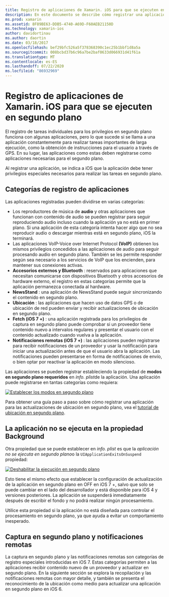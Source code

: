 ```yaml
---
title: Registro de aplicaciones de Xamarin. iOS para que se ejecuten en segundo plano
description: En este documento se describe cómo registrar una aplicación de Xamarin. iOS para que se ejecute en segundo plano. Se describen las aplicaciones de audio, las aplicaciones VoIP, los accesorios externos y Bluetooth, entre otros.
ms.prod: xamarin
ms.assetid: 8F89BE63-DDB5-4740-A69D-F60AEB21150D
ms.technology: xamarin-ios
author: davidortinau
ms.author: daortin
ms.date: 03/18/2017
ms.openlocfilehash: bef29bfc526a5f378368390c1ec25b1bbf1d8a5a
ms.sourcegitcommit: 008bcbd37b6c96a7be2baf0633d066931d41f61a
ms.translationtype: MT
ms.contentlocale: es-ES
ms.lasthandoff: 07/22/2020
ms.locfileid: "86932969"
---
```

# <a name="registering-xamarinios-apps-to-run-in-the-background"></a>Registro de aplicaciones de Xamarin. iOS para que se ejecuten en segundo plano

El registro de tareas individuales para los privilegios en segundo plano funciona con algunas aplicaciones, pero lo que sucede si se llama a una aplicación constantemente para realizar tareas importantes de larga ejecución, como la obtención de instrucciones para el usuario a través de GPS. En su lugar, las aplicaciones como estas deben registrarse como aplicaciones necesarias para el segundo plano.

Al registrar una aplicación, se indica a iOS que la aplicación debe tener privilegios especiales necesarios para realizar las tareas en segundo plano.

## <a name="application-registration-categories"></a>Categorías de registro de aplicaciones

Las aplicaciones registradas pueden dividirse en varias categorías:

- Los reproductores de música de **audio** y otras aplicaciones que funcionan con contenido de audio se pueden registrar para seguir reproduciendo audio incluso cuando la aplicación ya no está en primer plano. Si una aplicación de esta categoría intenta hacer algo que no sea reproducir audio o descargar mientras está en segundo plano, iOS la terminará.
- Las aplicaciones VoIP-Voice over Internet Protocol **(VoIP)** obtienen los mismos privilegios concedidos a las aplicaciones de audio para seguir procesando audio en segundo plano. También se les permite responder según sea necesario a los servicios de VoIP que los encienden, para mantener sus conexiones activas.
- **Accesorios externos y Bluetooth** : reservados para aplicaciones que necesitan comunicarse con dispositivos Bluetooth y otros accesorios de hardware externo, el registro en estas categorías permite que la aplicación permanezca conectada al hardware.
- **NewsStand** : una aplicación de NewsStand puede seguir sincronizando el contenido en segundo plano.
- **Ubicación** : las aplicaciones que hacen uso de datos GPS o de ubicación de red pueden enviar y recibir actualizaciones de ubicación en segundo plano.
- **Fetch (iOS 7 +)** : una aplicación registrada para los privilegios de captura en segundo plano puede comprobar si un proveedor tiene contenido nuevo a intervalos regulares y presentar el usuario con el contenido actualizado cuando vuelva a la aplicación.
- **Notificaciones remotas (iOS 7 +)** : las aplicaciones pueden registrarse para recibir notificaciones de un proveedor y usar la notificación para iniciar una actualización antes de que el usuario abra la aplicación. Las notificaciones pueden presentarse en forma de notificaciones de envío, o bien optar por reactivar la aplicación en modo silencioso.

Las aplicaciones se pueden registrar estableciendo la propiedad de **modos en segundo plano requeridos** en *info. plist*de la aplicación. Una aplicación puede registrarse en tantas categorías como requiera:

 [![Establecer los modos en segundo plano](registering-applications-to-run-in-background-images/bgmodes.png)](registering-applications-to-run-in-background-images/bgmodes.png#lightbox)

Para obtener una guía paso a paso sobre cómo registrar una aplicación para las actualizaciones de ubicación en segundo plano, vea el [tutorial de ubicación en segundo plano](~/ios/app-fundamentals/backgrounding/ios-backgrounding-walkthroughs/location-walkthrough.md).

## <a name="application-does-not-run-in-background-property"></a>La aplicación no se ejecuta en la propiedad Background

Otra propiedad que se puede establecer en *info. plist* es que la *aplicación no se ejecuta en segundo plano*o la `UIApplicationExitsOnSuspend` propiedad:

 [![Deshabilitar la ejecución en segundo plano](registering-applications-to-run-in-background-images/plist.png)](registering-applications-to-run-in-background-images/plist.png#lightbox)

Esto tiene el mismo efecto que establecer la configuración de actualización de la aplicación en segundo plano en OFF en iOS 7 +, salvo que solo se puede cambiar en el lado del desarrollador y está disponible para iOS 4 y versiones posteriores. La aplicación se suspenderá inmediatamente después de escribir el fondo y no podrá realizar ningún procesamiento.

Utilice esta propiedad si la aplicación no está diseñada para controlar el procesamiento en segundo plano, ya que ayuda a evitar un comportamiento inesperado.

## <a name="background-fetch-and-remote-notifications"></a>Captura en segundo plano y notificaciones remotas

La captura en segundo plano y las notificaciones remotas son categorías de registro especiales introducidas en iOS 7. Estas categorías permiten a las aplicaciones recibir contenido nuevo de un proveedor y actualizar en segundo plano. En la siguiente sección se explora la recopilación y las notificaciones remotas con mayor detalle, y también se presenta el reconocimiento de la ubicación como medio para actualizar una aplicación en segundo plano en iOS 6.
